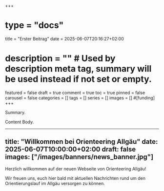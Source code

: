 +++
# type = "docs"
title = "Erster Beitrag"
date = 2025-06-07T20:16:27+02:00
# description = "" # Used by description meta tag, summary will be used instead if not set or empty.
featured = false
draft = true
comment = true
toc = true
pinned = false
carousel = false
categories = []
tags = []
series = []
images = []
#[funding]
+++

Summary.

<!--more-->

Content Body.

---
title: "Willkommen bei Orienteering Allgäu"
date: 2025-06-07T10:00:00+02:00
draft: false
images: ["/images/banners/news_banner.jpg"]
---

Herzlich willkommen auf der neuen Webseite von Orienteering Allgäu!

Wir freuen uns, euch hier bald mit aktuellen Nachrichten rund um den Orientierungslauf im Allgäu versorgen zu können.
